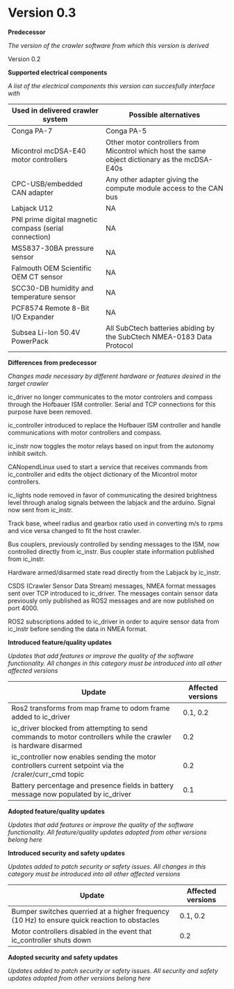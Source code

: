 # Version 0.3

**Predecessor** 

*The version of the crawler software from which this version is derived*

Version 0.2

**Supported electrical components**

*A list of the electrical components this version can succesfully interface with*

| Used in delivered crawler system | Possible alternatives |
| ----------- | ----------- |
| Conga PA-7 | Conga PA-5 |
| Micontrol mcDSA-E40 motor controllers | Other motor controllers from Micontrol which host the same object dictionary as the mcDSA-E40s |
| CPC-USB/embedded CAN adapter | Any other adapter giving the compute module access to the CAN bus |
| Labjack U12 | NA |
| PNI prime digital magnetic compass (serial connection) |  NA    |
| MS5837-30BA pressure sensor | NA |
| Falmouth OEM Scientific OEM CT sensor | NA |
| SCC30-DB humidity and temperature sensor | NA |
| PCF8574 Remote 8-Bit I/O Expander | NA |
| Subsea Li-Ion 50.4V PowerPack | All SubCtech batteries abiding by the SubCtech NMEA-0183 Data Protocol |

**Differences from predecessor** 

*Changes made necessary by different hardware or features desired in the target crawler*

ic_driver no longer communicates to the motor controlers and compass through the Hofbauer ISM controller. Serial and TCP connections for this purpose have been removed.

ic_controller introduced to replace the Hofbauer ISM controller and handle communications with motor controllers and compass.

ic_instr now toggles the motor relays based on input from the autonomy inhibit switch.

CANopendLinux used to start a service that receives commands from ic_controller and edits the object dictionary of the Micontrol motor controllers.

ic_lights node removed in favor of communicating the desired brightness level through analog signals between the labjack and the arduino. Signal now sent from ic_instr.

Track base, wheel radius and gearbox ratio used in converting m/s to rpms and vice versa changed to fit the host crawler.

Bus couplers, previously controlled by sending messages to the ISM, now controlled directly from ic_instr. Bus coupler state information published from ic_instr.

Hardware armed/disarmed state read directly from the Labjack by ic_instr.

CSDS (Crawler Sensor Data Stream) messages, NMEA format messages sent over TCP introduced to ic_driver. The messages contain sensor data previously only published as ROS2 messages and are now published on port 4000.

ROS2 subscriptions added to ic_driver in order to aquire sensor data from ic_instr before sending the data in NMEA format.

**Introduced feature/quality updates**

*Updates that add features or improve the quality of the software functionality. All changes in this category must be introduced into all other affected versions*

| Update | Affected versions |
| ----------- | ----------- |
| Ros2 transforms from map frame to odom frame added to ic_driver |  0.1, 0.2  |
| ic_driver blocked from attempting to send commands to motor controllers while the crawler is hardware disarmed | 0.2 |
| ic_controller now enables sending the motor controllers current setpoint via the /craler/curr_cmd topic | 0.2 |
| Battery percentage and presence fields in battery message now populated by ic_driver | 0.1 |

**Adopted feature/quality updates**

*Updates that add features or improve the quality of the software functionality. All feature/quality updates adopted from other versions belong here*

**Introduced security and safety updates**

*Updates added to patch security or safety issues. All changes in this category must be introduced into all other affected versions*

| Update | Affected versions |
| --------- | -------------- |
| Bumper switches querried at a higher frequency (10 Hz) to ensure quick reaction to obstacles | 0.1, 0.2 |
| Motor controllers disabled in the event that ic_controller shuts down | 0.2 |

**Adopted security and safety updates**

*Updates added to patch security or safety issues. All security and safety updates adopted from other versions belong here*

